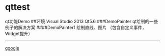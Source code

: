 # qttest
qt功能Demo
##环境
Visual Studio 2013
Qt5.6
###DemoPainter
qt绘制的一些例子的解决方案
####DemoPainter1
绘制直线、图片
（包含自定义事件，Widget提升）

- - - - -
[google](http://www.google.com)